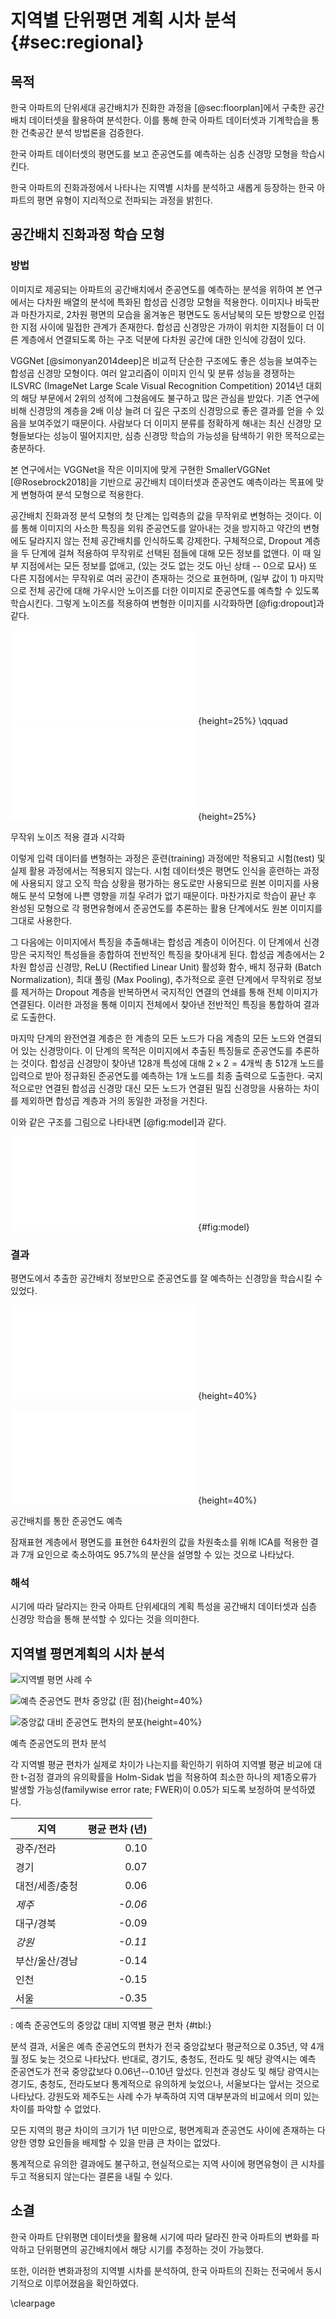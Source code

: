 # 지역별 단위평면 계획 시차 분석 {#sec:regional}

## 목적

<!--
우선 누구나 이해할 수 있게 쉽게만 설명이 되면
어디에 써먹을지 없어도
-->

한국 아파트의 단위세대 공간배치가 진화한 과정을
[@sec:floorplan]에서 구축한 공간배치 데이터셋을 활용하여 분석한다.
이를 통해 한국 아파트 데이터셋과 기계학습을 통한 건축공간 분석 방법론을 검증한다.

한국 아파트 데이터셋의
평면도를 보고 준공연도를 예측하는 심층 신경망 모형을 학습시킨다.

한국 아파트의 진화과정에서 나타나는
지역별 시차를 분석하고
새롭게 등장하는 한국 아파트의 평면 유형이
지리적으로 전파되는 과정을 밝힌다.

## 공간배치 진화과정 학습 모형

### 방법

이미지로 제공되는 아파트의 공간배치에서 준공연도를 예측하는 분석을 위하여
본 연구에서는 다차원 배열의 분석에 특화된 합성곱 신경망 모형을 적용한다.
이미지나 바둑판과 마찬가지로, 2차원 평면의 모습을 옮겨놓은 평면도도
동서남북의 모든 방향으로 인접한 지점 사이에 밀접한 관계가 존재한다.
합성곱 신경망은 가까이 위치한 지점들이 더 이른 계층에서 연결되도록 하는 구조 덕분에
다차원 공간에 대한 인식에 강점이 있다.

VGGNet [@simonyan2014deep]은 비교적 단순한 구조에도 좋은 성능을 보여주는 합성곱 신경망 모형이다.
여러 알고리즘이 이미지 인식 및 분류 성능을 경쟁하는
ILSVRC (ImageNet Large Scale Visual Recognition Competition) 2014년 대회의 해당 부문에서
2위의 성적에 그쳤음에도 불구하고 많은 관심을 받았다.
기존 연구에 비해 신경망의 계층을 2배 이상 늘려
더 깊은 구조의 신경망으로 좋은 결과를 얻을 수 있음을 보여주었기 때문이다.
사람보다 더 이미지 분류를 정확하게 해내는 최신 신경망 모형들보다는 성능이 떨어지지만,
심층 신경망 학습의 가능성을 탐색하기 위한 목적으로는 충분하다.

본 연구에서는 VGGNet을 작은 이미지에 맞게 구현한 SmallerVGGNet [@Rosebrock2018]을 기반으로
공간배치 데이터셋과 준공연도 예측이라는 목표에 맞게 변형하여 분석 모형으로 적용한다.

공간배치 진화과정 분석 모형의 첫 단계는 입력층의 값을 무작위로 변형하는 것이다.
이를 통해 이미지의 사소한 특징을 외워 준공연도를 알아내는 것을 방지하고
약간의 변형에도 달라지지 않는 전체 공간배치를 인식하도록 강제한다.
구체적으로, Dropout 계층을 두 단계에 걸쳐 적용하여 무작위로 선택된 점들에 대해 모든 정보를 없앤다.
이 때 일부 지점에서는 모든 정보를 없애고, (있는 것도 없는 것도 아닌 상태 -- 0으로 묘사)
또 다른 지점에서는 무작위로 여러 공간이 존재하는 것으로 표현하며, (일부 값이 1)
마지막으로 전체 공간에 대해 가우시안 노이즈를 더한 이미지로 준공연도를 예측할 수 있도록 학습시킨다.
그렇게 노이즈를 적용하여 변형한 이미지를 시각화하면 [@fig:dropout]과 같다.

<div id="fig:dropout">

![적용 전](dropout_before.pdf){height=25%} \qquad
![적용 후](dropout_after.pdf){height=25%}

무작위 노이즈 적용 결과 시각화
</div>

이렇게 입력 데이터를 변형하는 과정은
훈련(training) 과정에만 적용되고 시험(test) 및 실제 활용 과정에서는 적용되지 않는다.
시험 데이터셋은 평면도 인식을 훈련하는 과정에 사용되지 않고
오직 학습 상황을 평가하는 용도로만 사용되므로
원본 이미지를 사용해도 분석 모형에 나쁜 영향을 끼칠 우려가 없기 때문이다.
마찬가지로 학습이 끝난 후 완성된 모형으로 각 평면유형에서 준공연도를 추론하는 활용 단계에서도
원본 이미지를 그대로 사용한다.

그 다음에는 이미지에서 특징을 추출해내는 합성곱 계층이 이어진다.
이 단계에서 신경망은 국지적인 특성들을 종합하여 전반적인 특징을 찾아내게 된다.
합성곱 계층에서는
2차원 합성곱 신경망,
ReLU (Rectified Linear Unit) 활성화 함수,
배치 정규화 (Batch Normalization),
최대 풀링 (Max Pooling),
추가적으로 훈련 단계에서 무작위로 정보를 제거하는 Dropout 계층을 반복하면서
국지적인 연결의 연쇄를 통해 전체 이미지가 연결된다.
이러한 과정을 통해 이미지 전체에서 찾아낸 전반적인 특징을 통합하여 결과로 도출한다.

마지막 단계의 완전연결 계층은 한 계층의 모든 노드가 다음 계층의 모든 노드와 연결되어 있는 신경망이다.
이 단계의 목적은 이미지에서 추출된 특징들로 준공연도를 추론하는 것이다.
합성곱 신경망이 찾아낸 128개 특성에 대해 $2 \times 2 = 4$개씩 총 512개 노드를 입력으로 받아
정규화된 준공연도를 예측하는 1개 노드를 최종 출력으로 도출한다.
국지적으로만 연결된 합성곱 신경망 대신 모든 노드가 연결된 밀집 신경망을 사용하는 차이를 제외하면
합성곱 계층과 거의 동일한 과정을 거친다.

이와 같은 구조를 그림으로 나타내면 [@fig:model]과 같다.

![공간배치 분석 모형](nn.pdf){#fig:model}

### 결과

평면도에서 추출한 공간배치 정보만으로 준공연도를 잘 예측하는 신경망을 학습시킬 수 있었다.

<div id="fig:">

![아파트 전체](prediction.pdf){height=40%}

![테스트 데이터셋 한정](prediction_testonly.pdf){height=40%}

공간배치를 통한 준공연도 예측
</div>

잠재표현 계층에서 평면도를 표현한 64차원의 값을
차원축소를 위해 ICA를 적용한 결과
7개 요인으로 축소하여도 95.7%의 분산을 설명할 수 있는 것으로 나타났다.

### 해석

시기에 따라 달라지는 한국 아파트 단위세대의 계획 특성을
공간배치 데이터셋과 심층 신경망 학습을 통해 분석할 수 있다는 것을 의미한다.

## 지역별 평면계획의 시차 분석

![지역별 평면 사례 수](n_by_sido.png)

<div id="fig:">

![예측 준공연도 편차 중앙값 (흰 점)](year_dev_hexbin.png){height=40%}

![중앙값 대비 준공연도 편차의 분포](dev_by_year.png){height=40%}

예측 준공연도의 편차 분석
</div>

각 지역별 평균 편차가 실제로 차이가 나는지를 확인하기 위하여
지역별 평균 비교에 대한 t-검정 결과의 유의확률을
Holm-Sidak 법을 적용하여 최소한 하나의 제1종오류가 발생할 가능성(familywise error rate; FWER)이 0.05가 되도록 보정하여 분석하였다.

|지역               |평균 편차 (년) |
|-------            |       ------: |
|광주/전라                        |0.10|
|경기                             |0.07|
|대전/세종/충청                   |0.06|
|_제주_                           |  _-0.06_|
|대구/경북                        |-0.09|
|_강원_                           |  _-0.11_|
|부산/울산/경남                   |-0.14|
|인천                             |-0.15|
|서울                             |-0.35|

: 예측 준공연도의 중앙값 대비 지역별 평균 편차 {#tbl:}

분석 결과, 서울은 예측 준공연도의 편차가 전국 중앙값보다 평균적으로 0.35년, 약 4개월 정도 늦는 것으로 나타났다.
반대로, 경기도, 충청도, 전라도 및 해당 광역시는 예측 준공연도가 전국 중앙값보다 0.06년--0.10년 앞섰다.
인천과 경상도 및 해당 광역시는 경기도, 충청도, 전라도보다 통계적으로 유의하게 늦었으나, 서울보다는 앞서는 것으로 나타났다.
강원도와 제주도는 사례 수가 부족하여 지역 대부분과의 비교에서 의미 있는 차이를 파악할 수 없었다.

모든 지역의 평균 차이의 크기가 1년 미만으로, 평면계획과 준공연도 사이에 존재하는 다양한 영향 요인들을 배제할 수 있을 만큼 큰 차이는 없었다.

통계적으로 유의한 결과에도 불구하고, 현실적으로는 지역 사이에 평면유형이 큰 시차를 두고 적용되지 않는다는 결론을 내릴 수 있다.

## 소결

한국 아파트 단위평면 데이터셋을 활용해 시기에 따라 달라진 한국 아파트의 변화를 파악하고 단위평면의 공간배치에서 해당 시기를 추정하는 것이 가능했다.

또한, 이러한 변화과정의 지역별 시차를 분석하여, 한국 아파트의 진화는 전국에서 동시기적으로 이루어졌음을 확인하였다.

\clearpage
